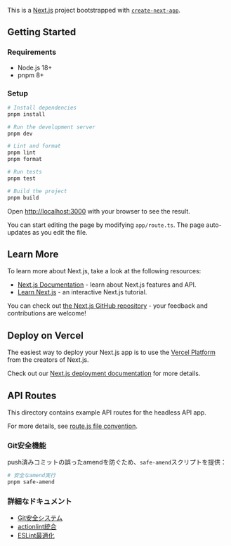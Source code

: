 This is a [Next.js](https://nextjs.org) project bootstrapped with [`create-next-app`](https://nextjs.org/docs/app/api-reference/create-next-app).

## Getting Started

### Requirements

- Node.js 18+
- pnpm 8+

### Setup

```bash
# Install dependencies
pnpm install

# Run the development server
pnpm dev

# Lint and format
pnpm lint
pnpm format

# Run tests
pnpm test

# Build the project
pnpm build
```

Open [http://localhost:3000](http://localhost:3000) with your browser to see the result.

You can start editing the page by modifying `app/route.ts`. The page auto-updates as you edit the file.

## Learn More

To learn more about Next.js, take a look at the following resources:

- [Next.js Documentation](https://nextjs.org/docs) - learn about Next.js features and API.
- [Learn Next.js](https://nextjs.org/learn) - an interactive Next.js tutorial.

You can check out [the Next.js GitHub repository](https://github.com/vercel/next.js) - your feedback and contributions are welcome!

## Deploy on Vercel

The easiest way to deploy your Next.js app is to use the [Vercel Platform](https://vercel.com/new?utm_medium=default-template&filter=next.js&utm_source=create-next-app&utm_campaign=create-next-app-readme) from the creators of Next.js.

Check out our [Next.js deployment documentation](https://nextjs.org/docs/app/building-your-application/deploying) for more details.

## API Routes

This directory contains example API routes for the headless API app.

For more details, see [route.js file convention](https://nextjs.org/docs/app/api-reference/file-conventions/route).

### Git安全機能

push済みコミットの誤ったamendを防ぐため、`safe-amend`スクリプトを提供：

```bash
# 安全なamend実行
pnpm safe-amend
```

### 詳細なドキュメント

- [Git安全システム](./docs/archives/git-safety-implementation.md)
- [actionlint統合](./docs/archives/actionlint-integration.md)
- [ESLint最適化](./docs/archives/eslint-optimization.md)

